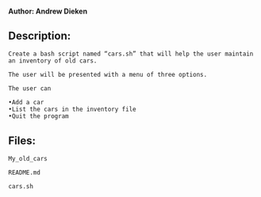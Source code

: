 #### Author: Andrew Dieken

## Description:

    Create a bash script named “cars.sh” that will help the user maintain an inventory of old cars.

    The user will be presented with a menu of three options. 

    The user can

    •Add a car
    •List the cars in the inventory file
    •Quit the program
    
## Files:

``` 
My_old_cars
```
``` 
README.md
```
``` 
cars.sh
```



